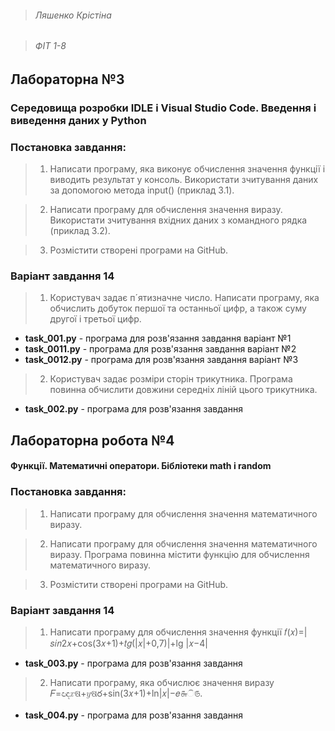 > ###### Ляшенко Крістіна

> ###### ФІТ 1-8

## Лабораторна №3
###  Середовища розробки IDLE і Visual Studio Code. Введення і виведення даних у Python 

### Постановка завдання:
> 1. Написати програму, яка  виконує  обчислення  значення  функції  і виводить  результат  у  консоль.  Використати  зчитування  даних  за  допомогою метода input() (приклад 3.1). 

> 2. Написати  програму  для  обчислення  значення  виразу.  Використати зчитування вхідних даних з командного рядка (приклад 3.2).

> 3. Розмістити створені програми на GitHub.


### Варіант завдання 14

> 1. Користувач задає п´ятизначне число. Написати програму, яка обчислить добуток першої та останньої цифр, а також суму другої і третьої цифр.
* **task_001.py** - програма для розв'язання завдання варіант №1
* **task_0011.py** - програма для розв'язання завдання варіант №2
* **task_0012.py** - програма для розв'язання завдання варіант №3

> 2.  Користувач  задає  розміри  сторін  трикутника.  Програма  повинна обчислити довжини середніх ліній цього трикутника.
* **task_002.py** - програма для розв'язання завдання

## Лабораторна робота №4
#### Функції. Математичні оператори. Бібліотеки math і random

### Постановка завдання:
> 1. Написати програму для обчислення значення математичного виразу.

> 2. Написати  програму  для  обчислення  значення  математичного  виразу. Програма повинна містити функцію для обчислення математичного виразу. 

> 3. Розмістити створені програми на GitHub.

### Варіант завдання 14

> 1. Написати  програму  для  обчислення  значення  функції 𝑓(𝑥)=|𝑠𝑖𝑛2𝑥+cos(3𝑥+1)+𝑡𝑔(|𝑥|+0,7)|+lg |𝑥−4|
* **task_003.py** - програма для розв'язання завдання


> 2.  Написати  програму,  яка  обчислює  значення  виразу 𝐹=ඥ𝑥ଷ+𝑦ଷర+sin(3𝑥+1)+ln|𝑥|−𝑒௬ି௫.
* **task_004.py** - програма для розв'язання завдання